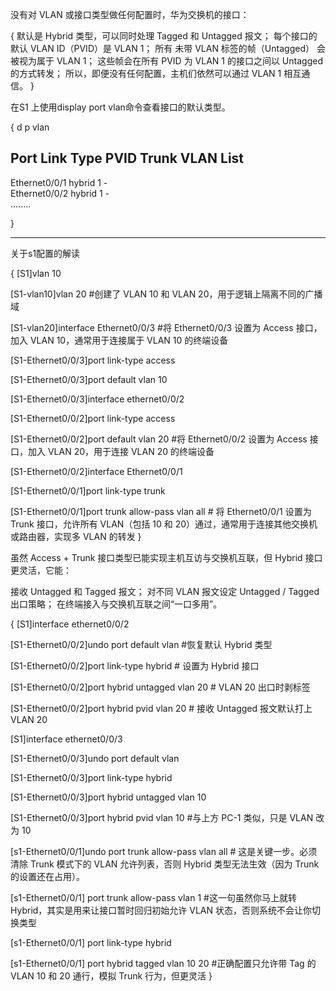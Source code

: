 没有对 VLAN 或接口类型做任何配置时，华为交换机的接口：

{
默认是 Hybrid 类型，可以同时处理 Tagged 和 Untagged 报文；
每个接口的 默认 VLAN ID（PVID）是 VLAN 1；
所有 未带 VLAN 标签的帧（Untagged） 会被视为属于 VLAN 1；
这些帧会在所有 PVID 为 VLAN 1 的接口之间以 Untagged 的方式转发；
所以，即便没有任何配置，主机们依然可以通过 VLAN 1 相互通信。
}

在S1 上使用display port vlan命令查看接口的默认类型。

{
<s1>d p vlan 

Port                    Link Type    PVID  Trunk VLAN List
-------------------------------------------------------------------------------
Ethernet0/0/1           hybrid       1     -                                   
Ethernet0/0/2           hybrid       1     -                                   
........                                

}

-------------------------------------------------------------------------------


关于s1配置的解读

{
[S1]vlan 10

[S1-vlan10]vlan 20  #创建了 VLAN 10 和 VLAN 20，用于逻辑上隔离不同的广播域

[S1-vlan20]interface Ethernet0/0/3 #将 Ethernet0/0/3 设置为 Access 接口，加入 VLAN 10，通常用于连接属于 VLAN 10 的终端设备

[S1-Ethernet0/0/3]port link-type access

[S1-Ethernet0/0/3]port default vlan 10

[S1-Ethernet0/0/3]interface ethernet0/0/2

[S1-Ethernet0/0/2]port link-type access

[S1-Ethernet0/0/2]port default vlan 20 #将 Ethernet0/0/2 设置为 Access 接口，加入 VLAN 20，用于连接 VLAN 20 的终端设备

[S1-Ethernet0/0/2]interface Ethernet0/0/1

[S1-Ethernet0/0/1]port link-type trunk

[S1-Ethernet0/0/1]port trunk allow-pass vlan all # 将 Ethernet0/0/1 设置为 Trunk 接口，允许所有 VLAN（包括 10 和 20）通过，通常用于连接其他交换机或路由器，实现多 VLAN 的转发
}

虽然 Access + Trunk 接口类型已能实现主机互访与交换机互联，但 Hybrid 接口更灵活，它能：

接收 Untagged 和 Tagged 报文；
对不同 VLAN 报文设定 Untagged / Tagged 出口策略；
在终端接入与交换机互联之间“一口多用”。

{
[S1]interface ethernet0/0/2

[S1-Ethernet0/0/2]undo port default vlan         #恢复默认 Hybrid 类型

[S1-Ethernet0/0/2]port link-type hybrid          # 设置为 Hybrid 接口

[S1-Ethernet0/0/2]port hybrid untagged vlan 20   # VLAN 20 出口时剥标签

[S1-Ethernet0/0/2]port hybrid pvid vlan 20       # 接收 Untagged 报文默认打上 VLAN 20


[S1]interface ethernet0/0/3

[S1-Ethernet0/0/3]undo port default vlan

[S1-Ethernet0/0/3]port link-type hybrid

[S1-Ethernet0/0/3]port hybrid untagged vlan 10

[S1-Ethernet0/0/3]port hybrid pvid vlan 10 #与上方 PC-1 类似，只是 VLAN 改为 10


[s1-Ethernet0/0/1]undo port trunk allow-pass vlan all # 这是关键一步。必须清除 Trunk 模式下的 VLAN 允许列表，否则 Hybrid 类型无法生效（因为 Trunk 的设置还在占用）。

[s1-Ethernet0/0/1] port trunk allow-pass vlan 1 #这一句虽然你马上就转 Hybrid，其实是用来让接口暂时回归初始允许 VLAN 状态，否则系统不会让你切换类型

[s1-Ethernet0/0/1] port link-type hybrid

[s1-Ethernet0/0/1] port hybrid tagged vlan 10 20 #正确配置只允许带 Tag 的 VLAN 10 和 20 通行，模拟 Trunk 行为，但更灵活
}

